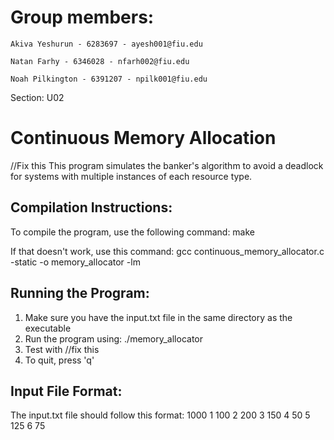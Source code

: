 Group members: 
==============

	Akiva Yeshurun - 6283697 - ayesh001@fiu.edu

	Natan Farhy - 6346028 - nfarh002@fiu.edu

	Noah Pilkington - 6391207 - npilk001@fiu.edu

Section: U02

Continuous Memory Allocation
==================
//Fix this
This program simulates the banker's algorithm to avoid a deadlock for systems with multiple instances of each resource type.

Compilation Instructions:
------------------------

To compile the program, use the following command: make

If that doesn't work, use this command: gcc continuous_memory_allocator.c -static -o memory_allocator -lm

Running the Program:
------------------
1. Make sure you have the input.txt file in the same directory as the executable
2. Run the program using:
    ./memory_allocator
3. Test with //fix this
4. To quit, press 'q'

Input File Format:
----------------
The input.txt file should follow this format:
1000
1 100
2 200
3 150
4 50
5 125
6 75